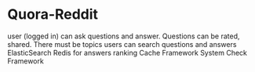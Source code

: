 # Quora-Reddit
user (logged in) can ask questions and answer. Questions can be rated, shared.
There must be topics
users can search questions and answers 
ElasticSearch
Redis for answers ranking
Cache Framework
System Check Framework
